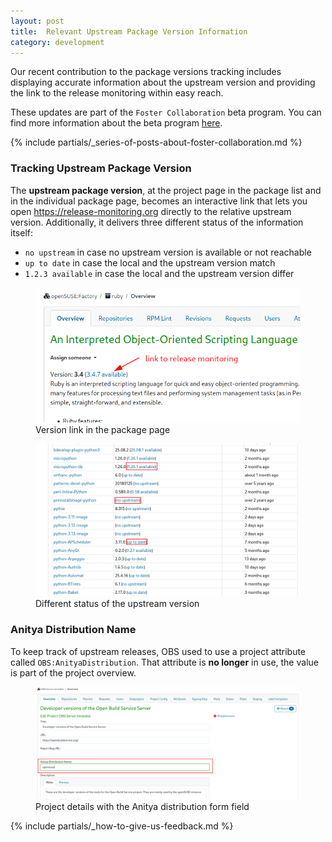 ```yaml
---
layout: post
title:  Relevant Upstream Package Version Information
category: development
---
```

Our recent contribution to the package versions tracking includes displaying accurate information about the upstream version and providing the link to the release monitoring within easy reach.

These updates are part of the `Foster Collaboration` beta program. You can find more information about the beta program [here](/2018/10/04/the-beta-program/).

{% include partials/_series-of-posts-about-foster-collaboration.md %}

### Tracking Upstream Package Version

The **upstream package version**, at the project page in the package list and in the individual package page, becomes an interactive link that lets you open https://release-monitoring.org directly to the relative upstream version.
Additionally, it delivers three different status of the information itself:
- `no upstream` in case no upstream version is available or not reachable
- `up to date` in case the local and the upstream version match
- `1.2.3 available` in case the local and the upstream version differ

<figure>
  <img src="/images/posts/2025-10-23/version-link.png" alt="Screenshot of version link in the package page" />
  <figcaption>Version link in the package page</figcaption>
</figure>

<figure>
  <img src="/images/posts/2025-10-23/version-status.png" alt="Screenshot of different status of the upstream version" />
  <figcaption>Different status of the upstream version</figcaption>
</figure>


### Anitya Distribution Name

To keep track of upstream releases, OBS used to use a project attribute called `OBS:AnityaDistribution`. That attribute is **no longer** in use, the value is part of the project overview.

<figure>
  <img src="/images/posts/2025-10-23/project-anitya.png" alt="Screenshot of project details with the Anitya distribution form field" />
  <figcaption>Project details with the Anitya distribution form field</figcaption>
</figure>



{% include partials/_how-to-give-us-feedback.md %}

